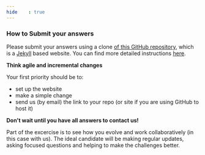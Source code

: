 ```yaml
---
hide    : true
---
```


### How to Submit your answers

Please submit your answers using a clone [of this GitHub repository](https://github.com/photobox/pbx-candidate-answers), which is a
[Jekyll](https://jekyllrb.com/) based website. You can find
more detailed instructions [here](/page/submit-using-git-repo/).

**Think agile and incremental changes**

Your first priority should be to:

 - set up the website
 - make a simple change
 - send us (by email) the link to your repo (or site if you are using GitHub to host it)

**Don't wait until you have all answers to contact us!**

Part of the excercise is to see how you evolve and work collaboratively (in this case with us).
The ideal candidate will be making regular updates, asking focused questions and helping to make
the challenges better.

